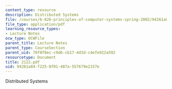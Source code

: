 ```yaml
---
content_type: resource
description: Distributed Systems
file: /courses/6-826-principles-of-computer-systems-spring-2002/94261a84f2250f01487a557679e2157e_2122.pdf
file_type: application/pdf
learning_resource_types:
- Lecture Notes
ocw_type: OCWFile
parent_title: Lecture Notes
parent_type: CourseSection
parent_uid: 70f0f0ec-c9d6-cb17-4d3d-c4efe922a592
resourcetype: Document
title: 2122.pdf
uid: 94261a84-f225-0f01-487a-557679e2157e
---
```

Distributed Systems

